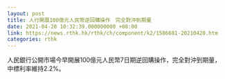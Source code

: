 ```yaml
---
layout: post
title: 人行開展100億元人民幣逆回購操作　完全對沖到期量
date: 2021-04-20 10:32:39.000000000 +08:00
link: https://news.rthk.hk/rthk/ch/component/k2/1586681-20210420.htm
categories: rthk
---
```


人民銀行公開市場今早開展100億元人民幣7日期逆回購操作，完全對沖到期量，中標利率維持2.2%。
